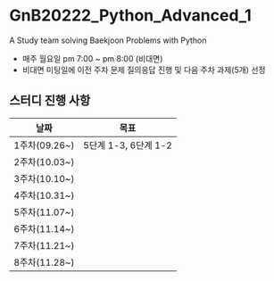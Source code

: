# GnB20222_Python_Advanced_1
A Study team solving Baekjoon Problems with Python
- 매주 월요일 pm 7:00 ~ pm 8:00 (비대면)
- 비대면 미팅일에 이전 주차 문제 질의응답 진행 및 다음 주차 과제(5개) 선정
## 스터디 진행 사항
|날짜|목표|
|:--:|:--:|
|1주차(09.26~)|5단계 1-3, 6단계 1-2|
|2주차(10.03~)||
|3주차(10.10~)||
|4주차(10.31~)||
|5주차(11.07~)||
|6주차(11.14~)||
|7주차(11.21~)||
|8주차(11.28~)||
